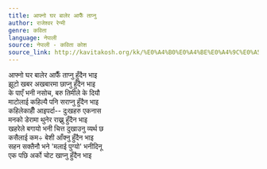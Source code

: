 ```yaml
---
title: आफ्नो घर बालेर आफैँ ताप्नु
author: राजेश्वर रेग्मी
genre: कविता
language: नेपाली
source: नेपाली - कविता कोश
source_link: http://kavitakosh.org/kk/%E0%A4%B0%E0%A4%BE%E0%A4%9C%E0%A5%87%E0%A4%B6%E0%A5%8D%E0%A4%B5%E0%A4%B0_%E0%A4%B0%E0%A5%87%E0%A4%97%E0%A5%8D%E0%A4%AE%E0%A5%80
---
```


आफ्नो घर बालेर आफैँ ताप्नु हुँदैन भाइ  
झूटो खबर अखबारमा छाप्नु हुँदैन भाइ  
के पाएँ भनी नसोच, बरु तिमीले के दियौ  
माटोलाई कहिल्यै पनि सराप्नु हुँदैन भाइ  
कहिलेकाहीँ आइपर्दा-- दुःखहरु एकनास  
मनको डेरामा थुनेर राख्नु हुँदैन भाइ  
खहरेले बगायो भनी चित्त दुखाउनु व्यर्थ छ  
कसैलाई कम÷ बेशी आँक्नु हुँदैन भाइ  
सहन सक्तैनौ भने 'मलाई पुग्यो' भनीदिनू  
एक पछि अर्को चोट खाप्नु हुँदैन भाइ
